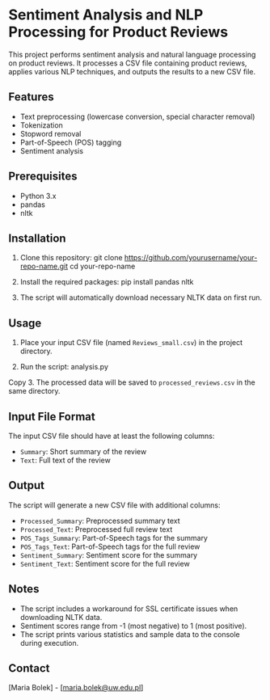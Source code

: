 # Sentiment Analysis and NLP Processing for Product Reviews

This project performs sentiment analysis and natural language processing on product reviews. It processes a CSV file containing product reviews, applies various NLP techniques, and outputs the results to a new CSV file.

## Features

- Text preprocessing (lowercase conversion, special character removal)
- Tokenization
- Stopword removal
- Part-of-Speech (POS) tagging
- Sentiment analysis

## Prerequisites

- Python 3.x
- pandas
- nltk

## Installation

1. Clone this repository:
git clone https://github.com/yourusername/your-repo-name.git
cd your-repo-name

2. Install the required packages:
pip install pandas nltk

3. The script will automatically download necessary NLTK data on first run.

## Usage

1. Place your input CSV file (named `Reviews_small.csv`) in the project directory.

2. Run the script:
analysis.py

Copy
3. The processed data will be saved to `processed_reviews.csv` in the same directory.

## Input File Format

The input CSV file should have at least the following columns:
- `Summary`: Short summary of the review
- `Text`: Full text of the review

## Output

The script will generate a new CSV file with additional columns:
- `Processed_Summary`: Preprocessed summary text
- `Processed_Text`: Preprocessed full review text
- `POS_Tags_Summary`: Part-of-Speech tags for the summary
- `POS_Tags_Text`: Part-of-Speech tags for the full review
- `Sentiment_Summary`: Sentiment score for the summary
- `Sentiment_Text`: Sentiment score for the full review

## Notes

- The script includes a workaround for SSL certificate issues when downloading NLTK data.
- Sentiment scores range from -1 (most negative) to 1 (most positive).
- The script prints various statistics and sample data to the console during execution.


## Contact

[Maria Bolek] - [maria.bolek@uw.edu.pl]
